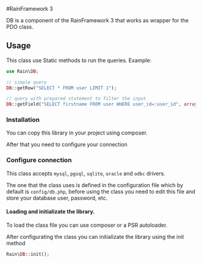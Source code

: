 #RainFramework 3

DB is a component of the RainFramework 3 that works as wrapper for the PDO class.

## Usage

This class use Static methods to run the queries. Example:
``` php
use Rain\DB;

// simple query
DB::getRow("SELECT * FROM user LIMIT 1");

// query with prepared statement to filter the input
DB::getField("SELECT firstname FROM user WHERE user_id=:user_id", array(":user_id"=>$user_id) );
```

### Installation

You can copy this library in your project using composer.

After that you need to configure your connection

### Configure connection

This class accepts `mysql`, `pgsql`, `sqlite`, `oracle` and `odbc` drivers.

The one that the class uses is defined in the configuration file which by default is `config/db.php`, before using the class you need to edit this file and store your database user, password, etc.


#### Loading and initializate the library.

To load the class file you can use composer or a PSR autoloader.

After configurating the class you can initializate the library using the init method

```php
Rain\DB::init();
```
